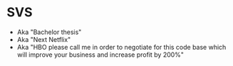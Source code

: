 # SVS
* Aka "Bachelor thesis"
* Aka "Next Netflix"
* Aka "HBO please call me in order to negotiate for this code base which will improve your business and increase profit by 200%"
